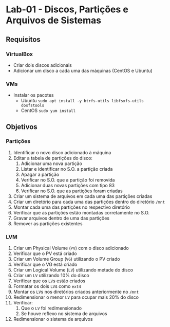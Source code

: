 # Lab-01 - Discos, Partições e Arquivos de Sistemas

## Requisitos

### VirtualBox

- Criar dois discos adicionais
- Adicionar um disco a cada uma das máquinas (CentOS e Ubuntu)

### VMs

- Instalar os pacotes
  - Ubuntu
    `sudo apt install -y btrfs-utils libfsxfs-utils dosfstools`
  - CentOS
    `sudo yum install `


## Objetivos

### Partições

1. Identificar o novo disco adicionado à máquina
2. Editar a tabela de partições do disco:
    1. Adicionar uma nova partição
    2. Listar e identificar no S.O. a partição criada
    3. Apagar a partição
    4. Verificar no S.O. que a partição foi removida
    5. Adicionar duas novas partições com tipo 83
    6. Verificar no S.O. que as partições foram criadas
3. Criar um sistema de arquivos em cada uma das partições criadas
4. Criar um diretório para cada uma das partições dentro do diretório `/mnt`
5. Montar cada uma das partições no respectivo diretório
6. Verificar que as partições estão montadas corretamente no S.O.
7. Gravar arquivos dentro de uma das partições
8. Remover as partições existentes

### LVM

1. Criar um Physical Volume (`PV`) com o disco adicionado
2. Verificar que o PV está criado
3. Criar um Volume Group (`VG`) utilizando o PV criado
4. Verificar que o VG está criado
5. Criar um Logical Volume (`LV`) utilizando metade do disco
6. Criar um `LV` utilizando 10% do disco
7. Verificar que os `LV`s estão criados
8. Formatar os dois `LV`s como `ext4`
9. Montar os `LV`s nos diretórios criados anteriormente no `/mnt`
10. Redimensionar o menor `LV` para ocupar mais 20% do disco
11. Verificar:
    1. Que o `LV` foi redimensionado
    2. Se houve reflexo no sistema de arquivos
12. Redimensionar o sistema de arquivos

